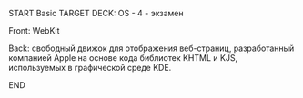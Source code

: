 START
Basic
TARGET DECK: OS - 4 - экзамен

Front: WebKit  

Back: свободный движок для отображения веб-страниц, разработанный компанией Apple на основе кода библиотек KHTML и KJS, используемых в графической среде KDE.
<!--ID: 1663427618380-->
END 